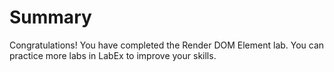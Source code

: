 # Summary

Congratulations! You have completed the Render DOM Element lab. You can practice more labs in LabEx to improve your skills.
